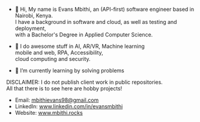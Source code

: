 - 👋 Hi, My name is Evans Mbithi, an (API-first) software engineer based in Nairobi, Kenya. <br/>
      I have a background in software and cloud, as well as testing and deployment, <br/>
      with a Bachelor's Degree in Applied Computer Science. 
      
- 👀 I do awesome stuff in AI, AR/VR, Machine learning  </br> 
      mobile and web, RPA, Accessibility,</br>
      cloud computing and security.
      
- 🌱 I’m currently learning by solving problems</br>

DISCLAIMER: I do not publish client work in public repositories. </br>
            All that there is to see here are hobby projects! </br>

<!-- 💞️ I’m looking to collaborate on ... -->
- Email: mbithievans98@gmail.com
- LinkedIn: www.linkedin.com/in/evansmbithi
- Website: www.mbithi.rocks

<!---
evansmbithi/evansmbithi is a ✨ special ✨ repository because its `README.md` (this file) appears on your GitHub profile.
You can click the Preview link to take a look at your changes.
--->
